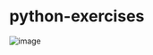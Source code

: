 # python-exercises
![image](https://github.com/Susan-Wangari/python-exercises/assets/56164343/ae4fd754-2b8d-41bd-8af7-893df2d64ed7)
